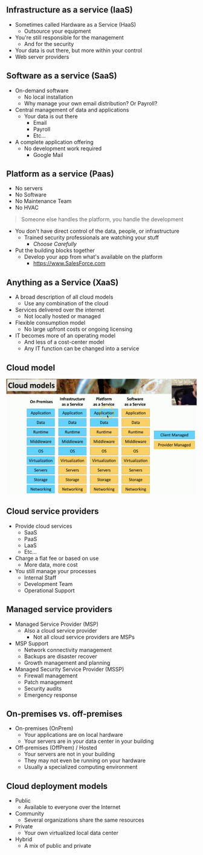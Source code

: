 ## Infrastructure as a service (IaaS)
- Sometimes called Hardware as a Service (HaaS)
	- Outsource your equipment
- You're still responsible for the management
	- And for the security
- Your data is out there, but more within your control
- Web server providers

## Software as a service (SaaS)
- On-demand software
	- No local installation
	- Why manage your own email distribution? Or Payroll?
- Central management of data and applications
	- Your data is out there
		- Email
		- Payroll
		- Etc...
- A complete application offering
	- No development work required
		- Google Mail

## Platform as a service (Paas)
- No servers
- No Software
- No Maintenance Team
- No HVAC

>Someone else handles the platform, you handle the development

- You don't have direct control of the data, people, or infrastructure
	- Trained security professionals are watching your stuff
		- *Choose Carefully*
- Put the building blocks together
	- Develop your app from what's available on the platform
		- https://www.SalesForce.com

## Anything as a Service (XaaS)
- A broad description of all cloud models
	- Use any combination of the cloud
- Services delivered over the internet
	- Not locally hosted or managed
- Flexible consumption model
	- No large upfront costs or ongoing licensing
- IT becomes more of an operating model
	- And less of a cost-center model
	- Any IT function can be changed into a service

## Cloud model
![](Images/Pasted%20image%2020240416181540.png)
## Cloud service providers
- Provide cloud services
	- SaaS
	- PaaS
	- LaaS
	- Etc...
- Charge a flat fee or based on use
	- More data, more cost
- You still manage your processes
	- Internal Staff
	- Development Team
	- Operational Support

## Managed service providers
- Managed Service Provider (MSP)
	- Also a cloud service provider
		- Not all cloud service providers are MSPs
- MSP Support
	- Network connectivity management
	- Backups are disaster recover
	- Growth management and planning
- Managed Security Service Provider (MSSP)
	- Firewall management
	- Patch management
	- Security audits
	- Emergency response

## On-premises vs. off-premises
- On-premises (OnPrem)
	- Your applications are on local hardware
	- Your servers are in your data center in your building
- Off-premises (OffPrem) / Hosted
	- Your servers are not in your building
	- They may not even be running on your hardware
	- Usually a specialized computing environment

## Cloud deployment models
- Public
	- Available to everyone over the Internet
- Community
	- Several organizations share the same resources
- Private
	- Your own virtualized local data center
- Hybrid
	- A mix of public and private

